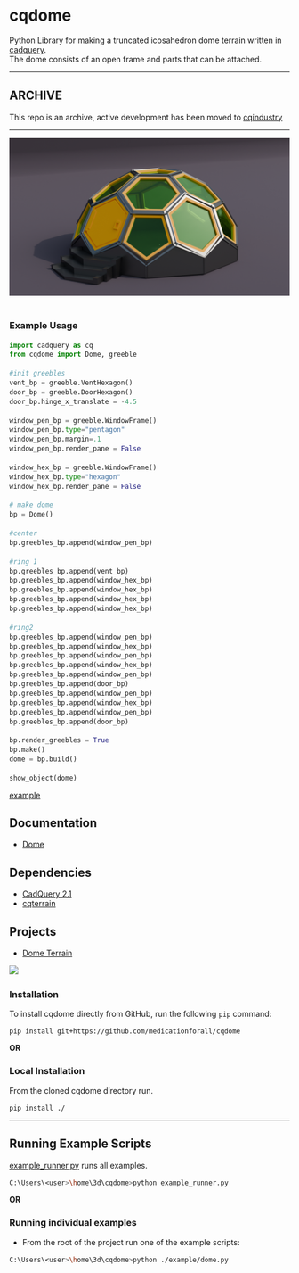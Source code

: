 # cqdome
Python Library for making a truncated icosahedron dome terrain written in [cadquery](https://cadquery.readthedocs.io/en/latest/intro.html). <br />The dome consists of an open frame and parts that can be attached.

---

## ARCHIVE
This repo is an archive, active development has been moved to [cqindustry](https://github.com/medicationforall/cqindustry)

---

[![](./documentation/image/dome/cover.png)](./example/dome.py)<br /><br />

### Example Usage

``` python
import cadquery as cq
from cqdome import Dome, greeble

#init greebles
vent_bp = greeble.VentHexagon()
door_bp = greeble.DoorHexagon()
door_bp.hinge_x_translate = -4.5

window_pen_bp = greeble.WindowFrame()
window_pen_bp.type="pentagon"
window_pen_bp.margin=.1
window_pen_bp.render_pane = False

window_hex_bp = greeble.WindowFrame()
window_hex_bp.type="hexagon"
window_hex_bp.render_pane = False

# make dome
bp = Dome()

#center
bp.greebles_bp.append(window_pen_bp)

#ring 1
bp.greebles_bp.append(vent_bp)
bp.greebles_bp.append(window_hex_bp)
bp.greebles_bp.append(window_hex_bp)
bp.greebles_bp.append(window_hex_bp)
bp.greebles_bp.append(window_hex_bp)

#ring2
bp.greebles_bp.append(window_pen_bp)
bp.greebles_bp.append(window_hex_bp)
bp.greebles_bp.append(window_pen_bp)
bp.greebles_bp.append(window_hex_bp)
bp.greebles_bp.append(window_pen_bp)
bp.greebles_bp.append(door_bp)
bp.greebles_bp.append(window_pen_bp)
bp.greebles_bp.append(window_hex_bp)
bp.greebles_bp.append(window_pen_bp)
bp.greebles_bp.append(door_bp)

bp.render_greebles = True
bp.make()
dome = bp.build()

show_object(dome)
```

[example](./example/dome.py)

## Documentation
* [Dome](./documentation/dome.md)

## Dependencies
* [CadQuery 2.1](https://github.com/CadQuery/cadquery)
* [cqterrain](https://github.com/medicationforall/cqterrain)

## Projects
* [Dome Terrain](https://miniforall.com/dometerrain)

[![](./documentation/image/dome/project.jpg)](https://miniforall.com/dometerrain)


### Installation
To install cqdome directly from GitHub, run the following `pip` command:

	pip install git+https://github.com/medicationforall/cqdome

**OR**

### Local Installation
From the cloned cqdome directory run.

	pip install ./

---

## Running Example Scripts
[example_runner.py](example_runner.py) runs all examples.

``` bash
C:\Users\<user>\home\3d\cqdome>python example_runner.py
```

**OR**

### Running individual examples
* From the root of the project run one of the example scripts:
  
``` bash
C:\Users\<user>\home\3d\cqdome>python ./example/dome.py
```
